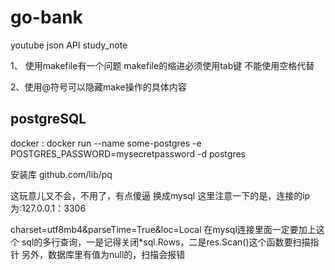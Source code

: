 # go-bank

youtube json API study_note

1、 使用makefile有一个问题
makefile的缩进必须使用tab键
不能使用空格代替

2、使用@符号可以隐藏make操作的具体内容

## postgreSQL

docker :
docker run --name some-postgres -e POSTGRES_PASSWORD=mysecretpassword -d postgres

安装库
github.com/lib/pq

这玩意儿又不会，不用了，有点傻逼
换成mysql
这里注意一下的是，连接的ip为:127.0.0.1：3306

charset=utf8mb4&parseTime=True&loc=Local 在mysql连接里面一定要加上这个
sql的多行查询，一是记得关闭*sql.Rows，二是res.Scan()这个函数要扫描指针
另外，数据库里有值为null的，扫描会报错
